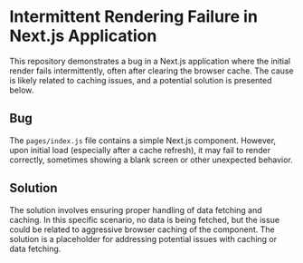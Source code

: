 # Intermittent Rendering Failure in Next.js Application

This repository demonstrates a bug in a Next.js application where the initial render fails intermittently, often after clearing the browser cache.  The cause is likely related to caching issues, and a potential solution is presented below.

## Bug

The `pages/index.js` file contains a simple Next.js component. However, upon initial load (especially after a cache refresh), it may fail to render correctly, sometimes showing a blank screen or other unexpected behavior. 

## Solution

The solution involves ensuring proper handling of data fetching and caching. In this specific scenario, no data is being fetched, but the issue could be related to aggressive browser caching of the component.  The solution is a placeholder for addressing potential issues with caching or data fetching.